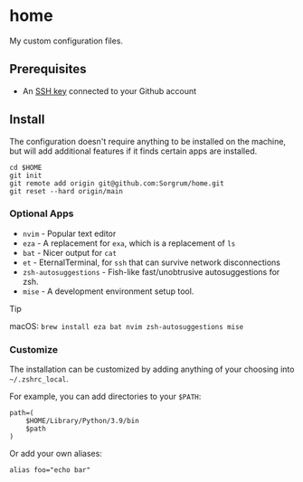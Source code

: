 # home

My custom configuration files.

## Prerequisites

- An [SSH key](https://docs.github.com/en/authentication/connecting-to-github-with-ssh/generating-a-new-ssh-key-and-adding-it-to-the-ssh-agent) connected to your Github account

## Install

The configuration doesn't require anything to be installed on the machine, but will add additional features if it finds certain apps are installed.

```shell
cd $HOME
git init
git remote add origin git@github.com:Sorgrum/home.git
git reset --hard origin/main
```

### Optional Apps

- `nvim` - Popular text editor
- `eza` - A replacement for `exa`, which is a replacement of `ls`
- `bat` - Nicer output for `cat`
- `et` - EternalTerminal, for `ssh` that can survive network disconnections
- `zsh-autosuggestions` - Fish-like fast/unobtrusive autosuggestions for zsh.
- `mise` - A development environment setup tool.

> [!TIP]
> macOS: `brew install eza bat nvim zsh-autosuggestions mise`

### Customize

The installation can be customized by adding anything of your choosing into `~/.zshrc_local`.

For example, you can add directories to your `$PATH`:

```shell
path=(
    $HOME/Library/Python/3.9/bin
    $path
)

```

Or add your own aliases:

```shell
alias foo="echo bar"
```
